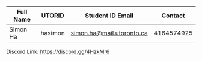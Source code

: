 
| Full Name | UTORID | Student ID Email | Contact | 
| --------- | ------ | ---------------- | ------- |
Simon Ha | hasimon | simon.ha@mail.utoronto.ca | 4164574925






Discord Link: https://discord.gg/4HzkMr6
